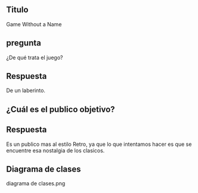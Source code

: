 ## Titulo 
Game Without a Name


## pregunta
¿De qué trata el juego?

## Respuesta 
De un laberinto.

## ¿Cuál es el publico objetivo?

## Respuesta
Es un publico mas al estilo Retro, ya que lo que intentamos 
hacer es que se encuentre esa nostalgia de los clasicos.


## Diagrama de clases
diagrama de clases.png